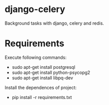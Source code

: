 # django-celery
Background tasks with django, celery and redis.
 
# Requirements
Execute following commands:
- sudo apt-get install postgresql
- sudo apt-get install python-psycopg2
- sudo apt-get install libpq-dev

Install the dependences of project:
 - pip install -r requirements.txt
